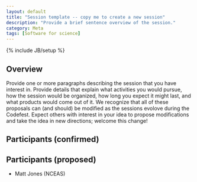 ```yaml
---
layout: default
title: "Session template -- copy me to create a new session"
description: "Provide a brief sentence overview of the session."
category: Meta 
tags: [Software for science]
---
```

{% include JB/setup %}

## Overview
Provide one or more paragraphs describing the session that you have interest in.  Provide details that explain what activities you would pursue, how the session would be organized, how long you expect it might last, and what products would come out of it.  We recognize that all of these proposals can (and should) be modified as the sessions evolove during the Codefest.  Expect others with interest in your idea to propose modifications and take the idea in new directions; welcome this change!

## Participants (confirmed)

## Participants (proposed)

- Matt Jones (NCEAS)
